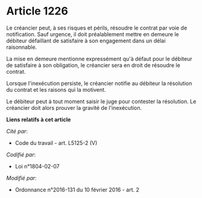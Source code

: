 # Article 1226

Le créancier peut, à ses risques et périls, résoudre le contrat par voie de notification. Sauf urgence, il doit préalablement
mettre en demeure le débiteur défaillant de satisfaire à son engagement dans un délai raisonnable. 

La mise en demeure mentionne expressément qu'à défaut pour le débiteur de satisfaire à son obligation, le créancier sera en
droit de résoudre le contrat. 

Lorsque l'inexécution persiste, le créancier notifie au débiteur la résolution du contrat et les raisons qui la motivent. 

Le débiteur peut à tout moment saisir le juge pour contester la résolution. Le créancier doit alors prouver la gravité de
l'inexécution.

**Liens relatifs à cet article**

_Cité par_:

  - Code du travail - art. L5125-2 (V)

_Codifié par_:

  - Loi n°1804-02-07

_Modifié par_:

  - Ordonnance n°2016-131 du 10 février 2016 - art. 2
